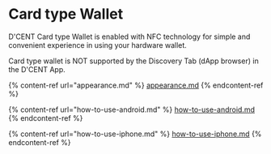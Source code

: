 # Card type Wallet

D'CENT Card type Wallet is enabled with NFC technology for simple and convenient experience in using your hardware wallet.

Card type wallet is NOT supported by the Discovery Tab (dApp browser) in the D'CENT App.

{% content-ref url="appearance.md" %}
[appearance.md](appearance.md)
{% endcontent-ref %}

{% content-ref url="how-to-use-android.md" %}
[how-to-use-android.md](how-to-use-android.md)
{% endcontent-ref %}

{% content-ref url="how-to-use-iphone.md" %}
[how-to-use-iphone.md](how-to-use-iphone.md)
{% endcontent-ref %}

